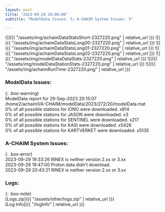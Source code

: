 ```yaml
---
layout: post
title: "2023-09-29 20:00:00"
subtitle: "ModelData Issues: 5; A-CHAIM System Issues: 3"

---
```


![]({{ "/assets/img/achaimDataStatsShort-2327220.png" | relative_url }})
![]({{ "/assets/img/achaimDataStatsLong00-2327220.png" | relative_url }})
![]({{ "/assets/img/achaimDataStatsLong01-2327220.png" | relative_url }})
![]({{ "/assets/img/achaimDataStatsLong02-2327220.png" | relative_url }})
![]({{ "/assets/img/modelDataDataStats-2327220.png" | relative_url }})
![]({{ "/assets/img/modelDataStationStats-2327220.png" | relative_url }})
![]({{ "/assets/img/achaimRunTime-2327220.png" | relative_url }})


### ModelData Issues:  
  
{: .box-warning}  
 ModelData report for 29-Sep-2023 20:15:07   
 /home2/achaim1/A-CHAIM/modelData/2023/272/20/modelData.mat   
 0% of all possible stations for IONO were downloaded. x914   
 0% of all possible stations for JASON were downloaded. x3   
 0% of all possible stations for SENTINEL were downloaded. x217   
 0% of all possible stations for KASI were downloaded. x5426   
 0% of all possible stations for KARTVERKET were downloaded. x5135   
  
### A-CHAIM System Issues:  
  
{: .box-error}  
2023-09-29 19:33:26 RINEX is neither version 2.xx or 3.xx  
2023-09-29 19:47:00 Proton data didn't download.  
2023-09-29 20:43:21 RINEX is neither version 2.xx or 3.xx  

### Logs:  
  
{: .box-note}  
[Logs.zip]({{ "/assets/other/logs.zip" | relative_url }})  
[Log Info]({{ "/logInfo" | relative_url }})  
